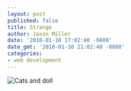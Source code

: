 ```yaml
---
layout: post
published: false
title: Strange
author: Jason Miller
date: '2010-01-10 17:02:40 -0800'
date_gmt: '2010-01-10 21:02:40 -0800'
categories:
- web development
---
```


![Cats and doll]({{site.assets.url_prefix}}/images/posts/cats-and-doll-vintage.jpg "Cats and doll")
